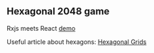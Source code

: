 ## Hexagonal 2048 game

Rxjs meets React [demo](https://hex2048-v-sh.surge.sh/)

Useful article about hexagons: [Hexagonal Grids](https://www.redblobgames.com/grids/hexagons/)
